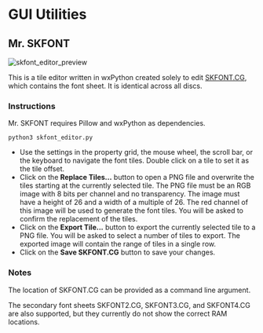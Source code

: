# GUI Utilities

## Mr. SKFONT
![skfont_editor_preview](https://github.com/TheOpponent/st3-translation-notes/assets/8432212/0611332e-6340-4dfd-8758-ab1ccd528d9c)

This is a tile editor written in wxPython created solely to edit [SKFONT.CG](https://github.com/TheOpponent/st3-translation-notes/wiki/SKFONT.CG), which contains the font sheet. It is identical across all discs.

### Instructions

Mr. SKFONT requires Pillow and wxPython as dependencies.

```python3 skfont_editor.py```

- Use the settings in the property grid, the mouse wheel, the scroll bar, or the keyboard to navigate the font tiles. Double click on a tile to set it as the tile offset.
- Click on the **Replace Tiles...** button to open a PNG file and overwrite the tiles starting at the currently selected tile. The PNG file must be an RGB image with 8 bits per channel and no transparency. The image must have a height of 26 and a width of a multiple of 26. The red channel of this image will be used to generate the font tiles. You will be asked to confirm the replacement of the tiles.
- Click on the **Export Tile...** button to export the currently selected tile to a PNG file. You will be asked to select a number of tiles to export. The exported image will contain the range of tiles in a single row.
- Click on the **Save SKFONT.CG** button to save your changes.

### Notes
The location of SKFONT.CG can be provided as a command line argument.

The secondary font sheets SKFONT2.CG, SKFONT3.CG, and SKFONT4.CG are also supported, but they currently do not show the correct RAM locations.
